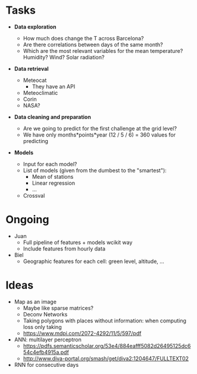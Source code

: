 # Tasks

+ **Data exploration**
    + How much does change the T across Barcelona?
    + Are there correlations between days of the same month?
    + Which are the most relevant variables for the mean temperature? Humidity? Wind? Solar radiation?

+ **Data retrieval**
    + Meteocat
        + They have an API
    + Meteoclimatic
    + Corin
    + NASA?

+ **Data cleaning and preparation**
    + Are we going to predict for the first challenge at the grid level?
    + We have only months\*points\*year (12 / 5 / 6) = 360 values for predicting

+ **Models**
    + Input for each model?
    + List of models (given from the dumbest to the "smartest"):
        + Mean of stations
        + Linear regression
        + ...
    + Crossval

# Ongoing

+ Juan
	+ Full pipeline of features + models wcikit way
	+ Include features from hourly data
+ Biel
	+ Geographic features for each cell: green level, altitude, ...



# Ideas
	
+ Map as an image
	+ Maybe like sparse matrices?
	+ Deconv Networks
	+ Taking polygons with places without information: when computing loss only taking 
	+ https://www.mdpi.com/2072-4292/11/5/597/pdf
+ ANN: multilayer perceptron
	+ https://pdfs.semanticscholar.org/53e4/884eafff5082d26495125dc654c4efb4915a.pdf
	+ http://www.diva-portal.org/smash/get/diva2:1204647/FULLTEXT02
+ RNN for consecutive days
